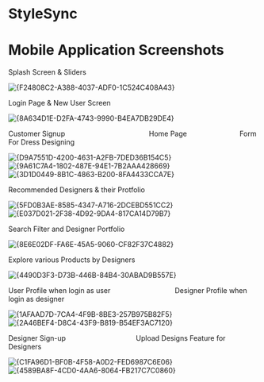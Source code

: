 # StyleSync

# Mobile Application Screenshots

Splash Screen & Sliders

![{F24808C2-A388-4037-ADF0-1C524C408A43}](https://github.com/user-attachments/assets/554e5860-4dc3-4658-9947-3a3b8d7e7ffa)

Login Page & New User Screen

![{8A634D1E-D2FA-4743-9990-B4EA7DB29DE4}](https://github.com/user-attachments/assets/0706bd87-c71a-42b0-8f42-73c68b88e584)

Customer Signup   &nbsp; &nbsp; &nbsp; &nbsp; &nbsp; &nbsp; &nbsp; &nbsp; &nbsp; &nbsp; &nbsp; &nbsp; &nbsp; &nbsp;&nbsp;&nbsp; &nbsp;  &nbsp;&nbsp;  &nbsp;&nbsp; &nbsp;  &nbsp; Home Page &nbsp; &nbsp; &nbsp;&nbsp;&nbsp;&nbsp;&nbsp;&nbsp;&nbsp;&nbsp;&nbsp; &nbsp; &nbsp; &nbsp; &nbsp; &nbsp; &nbsp;  Form For Dress Designing

![{D9A7551D-4200-4631-A2FB-7DED36B154C5}](https://github.com/user-attachments/assets/a848689b-fbaf-41a0-a630-fb34f3999c51)  &nbsp; &nbsp; ![{9A61C7A4-1802-487E-94E1-7B2AAA428669}](https://github.com/user-attachments/assets/91f01171-1a6c-4b26-99b5-86998fdca3b4)  &nbsp;  &nbsp;  ![{3D1D0449-8B1C-4863-B200-8FA4433CCA7E}](https://github.com/user-attachments/assets/a9e6b788-7137-4139-b073-8918f16b4053)

Recommended Designers & their Protfolio

![{5FD0B3AE-8585-4347-A716-2DCEBD551CC2}](https://github.com/user-attachments/assets/0207e519-e871-4f49-80ba-f044093d3148) &nbsp; &nbsp; ![{E037D021-2F38-4D92-9DA4-817CA14D79B7}](https://github.com/user-attachments/assets/27a4c03c-5ddd-4030-aba0-3d6311ab5fb6)

Search Filter and Designer Portfolio

![{8E6E02DF-FA6E-45A5-9060-CF82F37C4882}](https://github.com/user-attachments/assets/877e5a58-09b4-4e7d-b852-7e58377c2172)

Explore various Products by Designers

![{4490D3F3-D73B-446B-84B4-30ABAD9B557E}](https://github.com/user-attachments/assets/83ea64bb-5d3f-443e-af8e-d04736fa07da)

User Profile when login as user &nbsp; &nbsp; &nbsp; &nbsp; &nbsp; &nbsp; &nbsp; &nbsp; &nbsp; &nbsp; &nbsp; &nbsp; &nbsp; &nbsp; &nbsp; &nbsp;  Designer Profile when login as designer

![{1AFAAD7D-7CA4-4F9B-8BE3-257B975B82F5}](https://github.com/user-attachments/assets/b0d890c5-d32a-43dc-9ac5-2e68d121d2fd)  &nbsp; &nbsp;  ![{2A46BEF4-D8C4-43F9-B819-B54EF3AC7120}](https://github.com/user-attachments/assets/78d5e0c0-0aac-42a7-a664-af24b0f18176)

Designer Sign-up &nbsp; &nbsp; &nbsp; &nbsp; &nbsp; &nbsp; &nbsp; &nbsp; &nbsp; &nbsp; &nbsp; &nbsp; &nbsp; &nbsp; &nbsp; &nbsp;&nbsp; &nbsp;  Upload Designs Feature for Designers

![{C1FA96D1-BF0B-4F58-A0D2-FED6987C6E06}](https://github.com/user-attachments/assets/79ac6da5-0afe-4cf4-839b-4676d7f8b3dc) &nbsp; &nbsp;  ![{4589BA8F-4CD0-4AA6-8064-FB217C7C0860}](https://github.com/user-attachments/assets/cd7c4985-49a3-4865-a9dd-6240cc2f993e)
